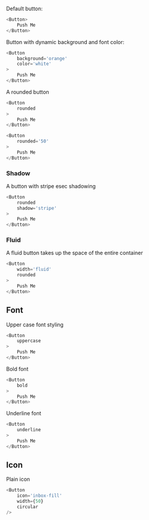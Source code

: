 
Default button:

```js
<Button>
    Push Me
</Button>
```

Button with dynamic background and font color:

```js
<Button
    background='orange'
    color='white'
>
    Push Me
</Button>
```


A rounded button

```js
<Button
    rounded
>
    Push Me
</Button>
```

```js
<Button
    rounded='50'
>
    Push Me
</Button>
```

### Shadow

A button with stripe esec shadowing

```js
<Button
    rounded
    shadow='stripe'
>
    Push Me
</Button>
```

### Fluid 
A fluid button takes up the space of the entire container

```js
<Button
    width='fluid'
    rounded
>
    Push Me
</Button>
```

## Font

Upper case font styling

```js
<Button
    uppercase
>
    Push Me
</Button>
```

Bold font

```js
<Button
    bold
>
    Push Me
</Button>
```

Underline font

```js
<Button
    underline
>
    Push Me
</Button>
```

## Icon

Plain icon

```js
<Button
    icon='inbox-fill'
    width={50}
    circular
/>
```